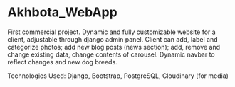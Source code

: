 # Akhbota_WebApp
First commercial project. Dynamic and fully customizable website for a client, adjustable through django admin panel. Client can add, label and categorize photos; add new blog posts (news section); add, remove and change existing data, change contents of carousel. Dynamic navbar to reflect changes and new dog breeds.

Technologies Used: Django, Bootstrap, PostgreSQL, Cloudinary (for media)